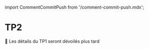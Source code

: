 import CommentCommitPush from '/comment-commit-push.mdx';

# TP2

🚧 Les détails du TP1 seront dévoilés plus tard

<!--

## Consignes (20% de la note finale)
- Lisez toutes les instructions et la grille de correction avant de commencer
- Vous **DEVEZ** faire au moins les migrations et les commits demandés mais vous pouvez en faire plus sans problème, tant que vous les documentez correctement

:::danger

Créer une branche **TP2** avant de commencer à travailler.
Faites une **sous branche** pour chacun des features sur lequel vous travaillez.

:::

## Terminez de mettre en place **i18n**
#### Ce qui est déjà fait :
   - Les packages nuget sont installés
   - Les **vues** sont déjà traduites!
   - Les **modèles** aussi!
   - Le Inject du **IViewLocalizer** est aussi déjà présent

#### Ce qu’il faut faire :
   - Il faut configurer **i18n** dans **Program.cs**. Les fichiers de traduction **resx** se trouvent dans le répertoire ** /i18n/ **
   - Il faut ajouter une fonction **SetLanguage** au **HomeController**
   - Il manque le commutateur de langue dans le **_Layout**. Utilisez une vue partielle et nommez-la **_SelectLanguage**
   - Finalement, il faut gérer la culture correctement en ajoutant les librairies nécessaires et en modifiant la vue partielle **_ValidationScriptsPartial**. (VOIR: **Séance 15**) (C'est pas facile de tester cette partie pour l'instant, mais une fois que vous aurez besoin de créer des entrées avec des valeurs décimales, assurez-vous que vous pouvez modifier une entreé avec un nombre avec une décimale en français et en anglais sans problème)

<CommentCommitPush/>

## Faites fonctionner le filtre

1. Implémentez la fonction **Filter** du **TrainerController** pour retourner une vue Index avec le filtre comme modèle.
2. Implémenter la méthode **GetAllAsync** du service **TrainerService** pour prendre en compte les paramètres de pagination de **TrainerSearchViewModelFilter**
3. Dans la même méthode, il faut également ajouter des **Where** pour filtrer selon chacun des critères de recherche de **TrainerSearchViewModelFilter**
   - Pour le filtre par nom, il faut accepter un résultat si le nom OU le prénom contiennent la chaîne de charactères entrée dans le filtre
4. Pour le SelectList de certification centers, il faut obtenir le **CertificationCenter** (une simple string) de toutes les certifications et enlever les doublons, car il est possible que plusieurs certifications aient le même **CertificationCenter**.

:::info

Voici comment faire une requête pour une condition optionnelle dans Linq et ne filtrer que lorsque l'on sélectionne une valeur dans le filtre. 

:::

```csharp

.Where(x=> filter.SelectedCategoryId == null || x.CategoryId == filter.SelectedCategoryId )

```

<CommentCommitPush/>

## Affichez le détail d'un **Trainer** dans la page **Trainer/Index**

1. Écrivez du javascript en utilisant **jQuery** pour ajouter la classe **show** à l’élément enfant **aside** lorsqu'on survole le **card** d’un entraîneur.
2. Écrivez du javascript en utilisant **jQuery** pour retirer la classe **show** à l’élément enfant **aside** lorsqu'on ne survole plus le **card**.

:::info

 Comme **aside** est un enfant de **card**, si l'utilisateur bouge sa souris à l'extérieur de la photo de l'entraîneur vers le **aside**, la souris est toujours techniquement au dessus de **card** et ça ne cause pas d'évênement **onmouseout**. **Ça tombe bien, c'est exactement ce que l'on veut!**

:::

![Image Reference](/tps/tp2/showDetails.png)

:::danger

 Cette vue de détail (encadrée en rouge) est uniquement en anglais et ce n'est pas un problème pour ce TP. Vous n'avez **PAS** à la traduire.

:::

<CommentCommitPush/>

## Faire fonctionner la pagination

1. Il faut maintenant utiliser **Items** du modèle **TrainerSearchViewModel** qui est un **IPagniatedList&ltTrainer&gt** pour bien afficher les liens de navigations
2. Mettez le code pour que l’ensemble des pages disponibles soient affichées dans la pagination.
3. Ajoutez la logique que **Previous** et **Next** fonctionnent et s'affichent lorsque nécessaire. 

![Image Reference](/tps/tp2/navigation.png)

4. Ajoutez le javascript en utilisant **jQuery** pour que la page change dans le filtre du formulaire et qu'il se soumette automatiquement lorsqu'on clique sur un élément de pagination (incluant Previous et Next). Utilisez les attributs **data-page-id** qui sont déjà là sur les éléments de navigation. Il y a plusieurs façon d'obtenir le même résultat, mais voici les grandes étapes nécesaires en JS :
   - Exécuter une fonction JS lorsqu'un élément de pagnination est cliqué.
   - Obtenir la valeur du **data-page-id** de l'élément sur lequel l'utilisateur a cliqué.
   - Obtenir l'élément qui contient l'information du **SeletectedPageIndex** (libre à vous d'ajouter un Id pour vous aider à l'obtenir plus facilement)
   ![Image Reference](/tps/tp2/SelectPageIndex.png)
   - Modifier la valeur de l'élément en question
5. Une fois que votre navigation fonctionne bien, mettez le **SelectedPageIndex** (l'élément mentionné dans le point précédent) en **type="hidden"** et supprimez le libellé (label associé).

<CommentCommitPush/>

## Générez les vues et contrôleur (RecordController) du modèle Record

:::warning

 Au moment de générez le contrôleur il faut le nommer **RecordController** et non pas **RecordsController** (Donc, pas de s!).
 C'est important car les liens existants et les fichiers de traduction utilisent tous Record et non pas Records!

:::

:::danger

Si vous avez une erreur, assurez-vous d'utiliser la dernière version de toutes les librarires dans votre projet 6.0.X (Présentement 6.0.24, sauf pour la librairie Microsoft.VisualStudio.Web.CodeGeneration.Design qui utilise 6.0.16)

:::

:::warning

La génération de contrôleur utilise parfois des @ dans son code et ça cause des erreurs! Vous pouvez simplement remplacer les @ par un nom de variable différent, comme x.

:::

:::warning

La génération de contrôleur utilisent des **[bind]** pour les actions **post** de **Create** et **Edit**. À moins que vous soyez déjà familié avec leur utilisation, vous pouvez **simplement les retirer**.

:::

1. Générez un contrôleur MVC avec ses vues pour le modèle Record. (Un lien vers cette vue existe déjà dans la barre de navigation)
2. Lorsqu’il y a un dropdown, au lieu de le mettre dans le ViewData ou le ViewBag, faites un ViewModel (**RecordViewModel**) (ou plusieurs) avec les SelectList et les informations du modèle.

:::warning

Il existe déjà des fichiers .resx pour le view model **RecordViewModel**. Si vous utilisez un autre nom ou utiliez d'autres view models, il faudra s'assurer de faire fonctionner la traduction.

:::

3. Lorsque vous affichez **Trainer**:
   - Affichez le **nom complet** du **Trainer**
4. Lorsque vous affichez **Discipline** 
   - Affichez le **nom** de la **Discipline**
5. Faites un **service** pour gérer la création de ViewModel et les interactions avec le DbContext (Une fois que vous avez terminé, le contrôleur n'utilisera plus directement JulieProDBContext)
6. Utilisez le **service** dans le contrôleur 


<CommentCommitPush/>

## Ajoutez une vue pour voir les **Records** d'un **Trainer**
1. Ajoutez une action à votre contrôleur qui permet de voir les **Records** d'un **Trainer** Record/TrainerIndex(int trainerId)
   - Il existe déjà un icône de trophé sur la vue détaillé du Trainer qui doit permettre d'afficher cette page
2. Ajoutez également la vue nécessaire

![Image Reference](/tps/tp2/vueTrainerIndex.png)

<CommentCommitPush/>

## Vérification de la traduction

1. Assurez-vous que vos **nouvelles** pages sont toutes bien traduites 
   - Les resx sont généralement déjà là, utilisez-les
   - Il manque la traduction des messages d’erreur. Assurez-vous de faire la traduction pour les cas suivants:
      - Une valeur de **Amount invalide** (Out of Range)
      - Un champ **Unit manquant** (champ vide)
      - Vous pouvez en faire plus, mais ce ne sera pas évalué. La traduction du message **"must be a number"** est assez complexe, alors ce n'est **pas** conseillé d'essayer de le traduire!
      ![Image Reference](/tps/tp2/mustBeANumber.png)
   
<CommentCommitPush/>

## BONUS
1. Exécuter le filtre lorsqu’on change n’importe quel paramètre du filtre

:::danger

Une fois que vous avez terminé votre TP, il est temps de merger votre branche **TP2** dans votre branche **Main**.

:::

## Grille de correction

| Tâche | Nb Points |
| :--- | :----: |
| Terminer de mettre en place i18n | 2 |
| Faire fonctionner le filtre | 4 |
| Afficher le détail d'un Trainer | 1 |
| Faire fonctionner la pagination | 4 |
| Ajouter RecordController | 5 |
| Ajouter une vue pour les records d'un entraîneur | 2 |
| ILogger | XXX |
| Traduire le contenu ajouté | 1 |
| **Total** | ** /20 ** |
| Point bonus | 1 |

-->

